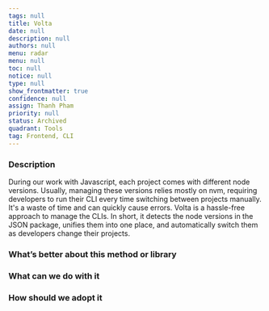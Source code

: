 ```yaml
---
tags: null
title: Volta
date: null
description: null
authors: null
menu: radar
menu: null
toc: null
notice: null
type: null
show_frontmatter: true
confidence: null
assign: Thanh Pham
priority: null
status: Archived
quadrant: Tools
tag: Frontend, CLI
---
```


<!-- table_of_contents 69c57a0c-b438-4bc1-8f3d-763624529e93 -->

### Description

During our work with Javascript, each project comes with different node versions. Usually, managing these versions relies mostly on nvm, requiring developers to run their CLI every time switching between projects manually. It's a waste of time and can quickly cause errors. Volta is a hassle-free approach to manage the CLIs. In short, it detects the node versions in the JSON package, unifies them into one place, and automatically switch them as developers change their projects.

### What’s better about this method or library


### What can we do with it


### How should we adopt it


<!-- child_database 0c638725-cc1b-4db9-8b60-f2ec5b496af9 -->
